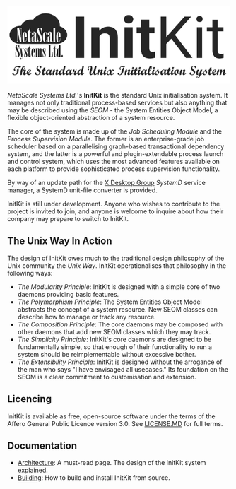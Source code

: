 ![InitKit logo](doc/Logo.png)

*NetaScale Systems Ltd.*'s  **InitKit** is the standard Unix initialisation
system. It manages not only traditional process-based services but also anything
that may be described using the *SEOM* - the System Entities Object Model, a
flexible object-oriented abstraction of a system resource.

The core of the system is made up of the *Job Scheduling Module* and the
*Process Supervision Module*. The former is an enterprise-grade job scheduler
based on a parallelising graph-based transactional dependency system, and the
latter is a powerful and plugin-extendable process launch and control system,
which uses the most advanced features available on each platform to provide
sophisticated process supervision functionality.

By way of an update path for the [X Desktop Group](http://freedesktop.org)
*SystemD* service manager, a SystemD unit-file converter is provided.

InitKit is still under development. Anyone who wishes to contribute to the
project is invited to join, and anyone is welcome to inquire about how their
company may prepare to switch to InitKit.

The Unix Way In Action
----------------------

The design of InitKit owes much to the traditional design philosophy of the Unix
community the *Unix Way*. InitKit operationalises that philosophy in the
following ways:

- *The Modularity Principle*: InitKit is designed with a simple core of two
  daemons providing basic features.
- *The Polymorphism Principle*: The System Entities Object Model abstracts the
  concept of a system resource. New SEOM classes can describe how to manage or
  track any resource.
- *The Composition Principle*: The core daemons may be composed with other
  daemons that add new SEOM classes which they may track.
- *The Simplicity Principle*: InitKit's core daemons are designed to be
  fundamentally simple, so that enough of their functionality to run a system
  should be reimplementable without excessive bother.
- *The Extensibility Principle*: InitKit is designed without the arrogance of
  the man who says "I have envisaged all usecases." Its foundation on the SEOM
  is a clear commitment to customisation and extension.

Licencing
---------

InitKit is available as free, open-source software under the terms of the Affero
General Public Licence version 3.0. See [LICENSE.MD](LICENSE.MD) for full terms.

Documentation
-------------

 - [Architecture]: A must-read page. The design of the InitKit system explained.
 - [Building]: How to build and install InitKit from source.

[Architecture]: doc/Architecture.md
[Building]: doc/Building.md
